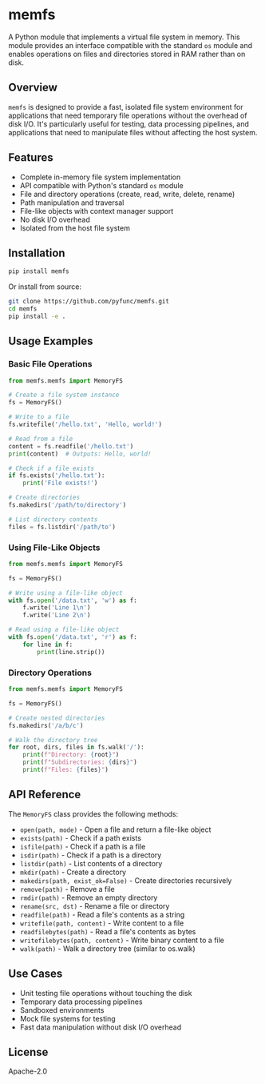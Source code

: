 # memfs

A Python module that implements a virtual file system in memory.
This module provides an interface compatible with the standard `os` module and enables operations on files and directories stored in RAM rather than on disk.

## Overview

`memfs` is designed to provide a fast, isolated file system environment for applications that need temporary file operations without the overhead of disk I/O. It's particularly useful for testing, data processing pipelines, and applications that need to manipulate files without affecting the host system.

## Features

- Complete in-memory file system implementation
- API compatible with Python's standard `os` module
- File and directory operations (create, read, write, delete, rename)
- Path manipulation and traversal
- File-like objects with context manager support
- No disk I/O overhead
- Isolated from the host file system

## Installation

```bash
pip install memfs
```

Or install from source:

```bash
git clone https://github.com/pyfunc/memfs.git
cd memfs
pip install -e .
```

## Usage Examples

### Basic File Operations

```python
from memfs.memfs import MemoryFS

# Create a file system instance
fs = MemoryFS()

# Write to a file
fs.writefile('/hello.txt', 'Hello, world!')

# Read from a file
content = fs.readfile('/hello.txt')
print(content)  # Outputs: Hello, world!

# Check if a file exists
if fs.exists('/hello.txt'):
    print('File exists!')

# Create directories
fs.makedirs('/path/to/directory')

# List directory contents
files = fs.listdir('/path/to')
```

### Using File-Like Objects

```python
from memfs.memfs import MemoryFS

fs = MemoryFS()

# Write using a file-like object
with fs.open('/data.txt', 'w') as f:
    f.write('Line 1\n')
    f.write('Line 2\n')

# Read using a file-like object
with fs.open('/data.txt', 'r') as f:
    for line in f:
        print(line.strip())
```

### Directory Operations

```python
from memfs.memfs import MemoryFS

fs = MemoryFS()

# Create nested directories
fs.makedirs('/a/b/c')

# Walk the directory tree
for root, dirs, files in fs.walk('/'):
    print(f"Directory: {root}")
    print(f"Subdirectories: {dirs}")
    print(f"Files: {files}")
```

## API Reference

The `MemoryFS` class provides the following methods:

- `open(path, mode)` - Open a file and return a file-like object
- `exists(path)` - Check if a path exists
- `isfile(path)` - Check if a path is a file
- `isdir(path)` - Check if a path is a directory
- `listdir(path)` - List contents of a directory
- `mkdir(path)` - Create a directory
- `makedirs(path, exist_ok=False)` - Create directories recursively
- `remove(path)` - Remove a file
- `rmdir(path)` - Remove an empty directory
- `rename(src, dst)` - Rename a file or directory
- `readfile(path)` - Read a file's contents as a string
- `writefile(path, content)` - Write content to a file
- `readfilebytes(path)` - Read a file's contents as bytes
- `writefilebytes(path, content)` - Write binary content to a file
- `walk(path)` - Walk a directory tree (similar to os.walk)

## Use Cases

- Unit testing file operations without touching the disk
- Temporary data processing pipelines
- Sandboxed environments
- Mock file systems for testing
- Fast data manipulation without disk I/O overhead

## License

Apache-2.0

